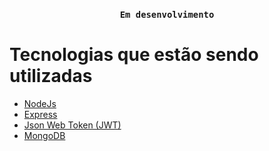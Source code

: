 <h3 align="center">

    Em desenvolvimento
    
</h3>


# Tecnologias que estão sendo utilizadas

- [NodeJs](#)
- [Express](#)
- [Json Web Token (JWT)](#)
- [MongoDB](#)
